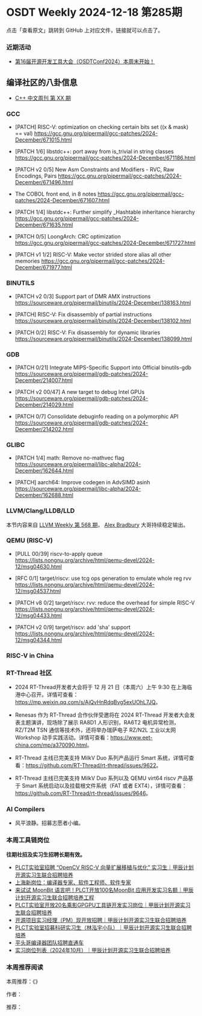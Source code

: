 # OSDT Weekly 2024-12-18 第285期

点击「查看原文」跳转到 GitHub 上对应文件，链接就可以点击了。

### 近期活动

- [第16届开源开发工具大会（OSDTConf2024）本周末开始！]()

## 编译社区的八卦信息

- [C++ 中文周刊 第 XX 期]()

### GCC

- [PATCH] RISC-V: optimization on checking certain bits set ((x & mask) == val)
    https://gcc.gnu.org/pipermail/gcc-patches/2024-December/671015.html

- [PATCH 1/6] libstdc++: port away from is_trivial in string classes
    https://gcc.gnu.org/pipermail/gcc-patches/2024-December/671186.html

- [PATCH v2 0/5] New Asm Constraints and Modifiers - RVC, Raw Encodings, Pairs
    https://gcc.gnu.org/pipermail/gcc-patches/2024-December/671496.html

- The COBOL front end, in 8 notes
    https://gcc.gnu.org/pipermail/gcc-patches/2024-December/671607.html

- [PATCH 1/4] libstdc++: Further simplify _Hashtable inheritance hierarchy
    https://gcc.gnu.org/pipermail/gcc-patches/2024-December/671635.html

- [PATCH 0/5] LoongArch: CRC optimization
    https://gcc.gnu.org/pipermail/gcc-patches/2024-December/671727.html

- [PATCH v1 1/2] RISC-V: Make vector strided store alias all other memories
    https://gcc.gnu.org/pipermail/gcc-patches/2024-December/671977.html

### BINUTILS

- [PATCH v2 0/3] Support part of DMR AMX instructions
    https://sourceware.org/pipermail/binutils/2024-December/138163.html

- [PATCH] RISC-V: Fix disassembly of partial instructions
    https://sourceware.org/pipermail/binutils/2024-December/138102.html

- [PATCH 0/2] RISC-V: Fix disassembly for dynamic libraries
    https://sourceware.org/pipermail/binutils/2024-December/138099.html

### GDB

- [PATCH 0/21] Integrate MIPS-Specific Support into Official binutils-gdb
    https://sourceware.org/pipermail/gdb-patches/2024-December/214007.html

- [PATCH v2 00/47] A new target to debug Intel GPUs
    https://sourceware.org/pipermail/gdb-patches/2024-December/214029.html

- [PATCH 0/7] Consolidate debuginfo reading on a polymorphic API
    https://sourceware.org/pipermail/gdb-patches/2024-December/214202.html

### GLIBC

- [PATCH 1/4] math: Remove no-mathvec flag
    https://sourceware.org/pipermail/libc-alpha/2024-December/162644.html

- [PATCH] aarch64: Improve codegen in AdvSIMD asinh
    https://sourceware.org/pipermail/libc-alpha/2024-December/162688.html

### LLVM/Clang/LLDB/LLD

本节内容来自 [LLVM Weekly 第 568 期](http://llvmweekly.org/issue/568)，
[Alex Bradbury](https://www.linkedin.com/in/alex-bradbury/) 大哥持续稳定输出。

### QEMU (RISC-V)

- [PULL 00/39] riscv-to-apply queue
    https://lists.nongnu.org/archive/html/qemu-devel/2024-12/msg04630.html

- [RFC 0/1] target/riscv: use tcg ops generation to emulate whole reg rvv
    https://lists.nongnu.org/archive/html/qemu-devel/2024-12/msg04537.html

- [PATCH v8 0/2] target/riscv: rvv: reduce the overhead for simple RISC-V
    https://lists.nongnu.org/archive/html/qemu-devel/2024-12/msg04433.html

- [PATCH v2 0/9] target/riscv: add 'sha' support
    https://lists.nongnu.org/archive/html/qemu-devel/2024-12/msg04344.html

### RISC-V in China

### RT-Thread 社区

- 2024 RT-Thread开发者大会将于 12 月 21 日（本周六）上午 9:30 在上海临港中心召开。详情可查看：<https://mp.weixin.qq.com/s/AjQvHnRdqBvg5exUOhL7JQ>。

- Renesas 作为 RT-Thread 合作伙伴受邀将在 2024 RT-Thread 开发者大会发表主题演讲，现场除了展示 RA8D1 人形识别，RA6T2 电机异常检测，RZ/T2M TSN 通信等技术外，还将举办瑞萨电子 RZ/N2L 工业以太网 Workshop 动手实践活动。详情可查看：<https://www.eet-china.com/mp/a370090.html>。

- RT-Thread 主线已完美支持 MilkV Duo 系列产品运行 Smart 系统，详情可查看：<https://github.com/RT-Thread/rt-thread/issues/9622>。

- RT-Thread 主线已完美支持 MilkV Duo 系列以及 QEMU virt64 riscv 产品基于 Smart 系统启动以及挂载根文件系统（FAT 或者 EXT4），详情可查看：<https://github.com/RT-Thread/rt-thread/issues/9646>。

### AI Compilers

- 风平浪静。招募志愿者小编。

### 本周工具链岗位

**往期社招及实习生招聘长期有效。**

- [PLCT实验室招聘 “OpenCV RISC-V 向量扩展移植与优化” 实习生｜甲辰计划开源实习生联合招聘培养](https://mp.weixin.qq.com/s/NSFIlymcfe_gJBmJXK0Zng)
- [上海新岗位：编译器专家、软件工程师、软件专家](https://mp.weixin.qq.com/s/pX2R3znrPCxdsOLVg9YVXA)
- [来试试 MoonBit 语言吧！PLCT开放100名MoonBit 应用开发实习名额｜甲辰计划开源实习生联合招聘培养工程](https://mp.weixin.qq.com/s/VUwXNvYzharpK6Aou4hssw)
- [PLCT实验室开放20名乘影GPGPU工具链开发实习岗位｜甲辰计划开源实习生联合招聘培养](https://mp.weixin.qq.com/s/DalDbZYiP2IFALvB2Wwb6w)
- [开源项目实习经理（PM）现开放招聘｜甲辰计划开源实习生联合招聘培养](https://mp.weixin.qq.com/s/9uIxvaMOVjsbcGjHbidvgg)
- [PLCT实验室招募科研实习生（林泓宇小队）｜甲辰计划开源实习生联合招聘培养](https://mp.weixin.qq.com/s/8XtWlfBF9RxUoUCHskQpPw)
- [平头哥编译器团队招聘直通车](https://mp.weixin.qq.com/s/fRFWolihmi05hTuBvI8u2g)
- [实习岗位列表（2024年10月）｜甲辰计划开源实习生联合招聘培养](https://mp.weixin.qq.com/s/UCcsvhw6Kxw3EQOd0JVlUg)

### 本周推荐阅读

本周推荐：《》

作者：

推荐：
